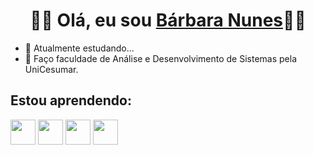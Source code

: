 <h1 align="center"><strong>🖖🏽 Olá, eu sou <a href="https://www.linkedin.com/in/bárbara-nunes-a02213233/" >Bárbara Nunes</a>🖖🏽</strong></h1>

- 🔭 Atualmente estudando...
- 🌱 Faço faculdade de Análise e Desenvolvimento de Sistemas pela UniCesumar.


## Estou aprendendo:

 <img src="https://cdn.jsdelivr.net/gh/devicons/devicon/icons/linux/linux-original.svg" width="40" height="40"/> <img src="https://cdn.jsdelivr.net/gh/devicons/devicon/icons/git/git-original.svg" width="40" height="40"/> <img src="https://cdn.jsdelivr.net/gh/devicons/devicon/icons/postgresql/postgresql-original.svg" width="40" height="40"/> <img src="https://cdn.jsdelivr.net/gh/devicons/devicon/icons/python/python-original.svg" width="40" height="40"/>
          
          
          
          
